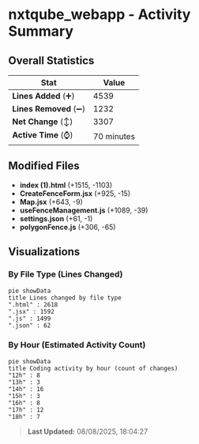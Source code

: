 # nxtqube_webapp - Activity Summary 

## Overall Statistics

| Stat                   | Value                                                             |
| ---------------------- | ----------------------------------------------------------------- |
| **Lines Added** (➕)   | 4539                                          |
| **Lines Removed** (➖) | 1232                                        |
| **Net Change** (↕)    | 3307                |
| **Active Time** (⌚)   | 70 minutes |


## Modified Files
- **index (1).html** (+1515, -1103)
- **CreateFenceForm.jsx** (+925, -15)
- **Map.jsx** (+643, -9)
- **useFenceManagement.js** (+1089, -39)
- **settings.json** (+61, -1)
- **polygonFence.js** (+306, -65)

## Visualizations

### By File Type (Lines Changed)

```mermaid
pie showData
title Lines changed by file type
".html" : 2618
".jsx" : 1592
".js" : 1499
".json" : 62
```

### By Hour (Estimated Activity Count)

```mermaid
pie showData
title Coding activity by hour (count of changes)
"12h" : 8
"13h" : 3
"14h" : 16
"15h" : 3
"16h" : 8
"17h" : 12
"18h" : 7
```


> **Last Updated:** 08/08/2025, 18:04:27